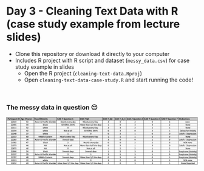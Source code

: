 # Day 3 - Cleaning Text Data with R (case study example from lecture slides)

- Clone this repository or download it directly to your computer
- Includes R project with R script and dataset (`messy_data.csv`) for case study example in slides
  -  Open the R project (`cleaning-text-data.Rproj`)
  -  Open `cleaning-text-data-case-study.R` and start running the code!

<br>

### The messy data in question 😔
![](example-messy-data.png)

